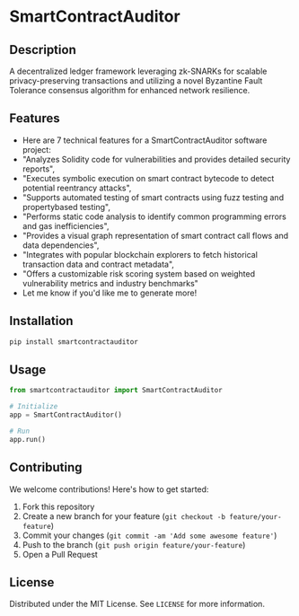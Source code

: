 # SmartContractAuditor

## Description

A decentralized ledger framework leveraging zk-SNARKs for scalable privacy-preserving transactions and utilizing a novel Byzantine Fault Tolerance consensus algorithm for enhanced network resilience.

## Features

- Here are 7 technical features for a SmartContractAuditor software project:
- "Analyzes Solidity code for vulnerabilities and provides detailed security reports",
- "Executes symbolic execution on smart contract bytecode to detect potential reentrancy attacks",
- "Supports automated testing of smart contracts using fuzz testing and propertybased testing",
- "Performs static code analysis to identify common programming errors and gas inefficiencies",
- "Provides a visual graph representation of smart contract call flows and data dependencies",
- "Integrates with popular blockchain explorers to fetch historical transaction data and contract metadata",
- "Offers a customizable risk scoring system based on weighted vulnerability metrics and industry benchmarks"
- Let me know if you'd like me to generate more!
## Installation

```bash
pip install smartcontractauditor
```

## Usage

```python
from smartcontractauditor import SmartContractAuditor

# Initialize
app = SmartContractAuditor()

# Run
app.run()
```

## Contributing

We welcome contributions! Here's how to get started:

1. Fork this repository
2. Create a new branch for your feature (`git checkout -b feature/your-feature`)
3. Commit your changes (`git commit -am 'Add some awesome feature'`)
4. Push to the branch (`git push origin feature/your-feature`)
5. Open a Pull Request

## License

Distributed under the MIT License. See `LICENSE` for more information.
